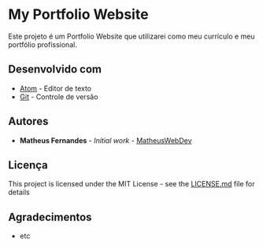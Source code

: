 # My Portfolio Website
Este projeto é um Portfolio Website que utilizarei como meu currículo e meu portfólio profissional.

## Desenvolvido com

* [Atom](https://atom.io/) - Editor de texto
* [Git](https://git-scm.com/) - Controle de versão

## Autores

* **Matheus Fernandes** - *Initial work* - [MatheusWebDev](https://github.com/MatheusWebDev)

## Licença

This project is licensed under the MIT License - see the [LICENSE.md](LICENSE.md) file for details

## Agradecimentos

* etc
